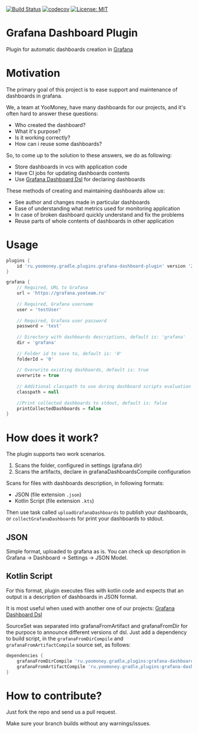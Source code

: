 [![Build Status](https://api.travis-ci.com/yoomoney-gradle-plugins/grafana-dashboard-plugin.svg?branch=master)](https://travis-ci.com/yoomoney-gradle-plugins/grafana-dashboard-plugin)
[![codecov](https://codecov.io/gh/yoomoney-gradle-plugins/grafana-dashboard-plugin/branch/master/graph/badge.svg)](https://codecov.io/gh/yoomoney-gradle-plugins/grafana-dashboard-plugin)
[![License: MIT](https://img.shields.io/badge/License-MIT-yellow.svg)](https://opensource.org/licenses/MIT)

# Grafana Dashboard Plugin

Plugin for automatic dashboards creation in [Grafana](https://grafana.com)

# Motivation

The primary goal of this project is to ease support and maintenance of dashboards in grafana. 

We, a team at YooMoney, have many dashboards for our projects, and it's often hard to answer these questions:

* Who created the dashboard?
* What it's purpose?
* Is it working correctly?
* How can i reuse some dashboards?

So, to come up to the solution to these answers, we do as following:

* Store dashboards in vcs with application code
* Have CI jobs for updating dashboards contents
* Use [Grafana Dashboard Dsl](https://github.com/yoomoney-tech/grafana-dashboard-dsl) for declaring dashboards

These methods of creating and maintaining dashboards allow us:

* See author and changes made in particular dashboards
* Ease of understanding what metrics used for monitoring application
* In case of broken dashboard quickly understand and fix the problems
* Reuse parts of whole contents of dashboards in other application

# Usage

```groovy
plugins {
    id 'ru.yoomoney.gradle.plugins.grafana-dashboard-plugin' version '2.0.5'
}

grafana {
    // Required, URL to Grafana
    url = 'https://grafana.yooteam.ru'
    
    // Required, Grafana username
    user = 'testUser'
    
    // Required, Grafana user password
    password = 'test'
    
    // Directory with dashboards descriptions, default is: 'grafana'
    dir = 'grafana'
    
    // Folder id to save to, default is: '0'
    folderId = '0'
    
    // Overwrite existing dashboards, default is: true    
    overwrite = true
    
    // Additional classpath to use during dashboard scripts evaluation
    classpath = null
   
    //Print collected dashboards to stdout, default is: false
    printCollectedDashboards = false
}
```

# How does it work?

The plugin supports two work scenarios.
1. Scans the folder, configured in settings (grafana.dir)
2. Scans the artifacts, declare in grafanaDashboardsCompile configuration

Scans for files with dashboards description, in following formats:

* JSON (file extension `.json`)
* Kotlin Script (file extension `.kts`)

Then use task called `uploadGrafanaDashboards` to publish your dashboards, or `collectGrafanaDashboards` for print 
your dashboards to stdout.

## JSON

Simple format, uploaded to grafana as is.
You can check up description in Grafana -> Dashboard -> Settings -> JSON Model.

## Kotlin Script

For this format, plugin executes files with kotlin code and expects that
an output is a description of dashboards in JSON format.

It is most useful when used with another one of our projects: [Grafana Dashboard Dsl](https://github.com/yoomoney-tech/grafana-dashboard-dsl)

SourceSet was separated into grafanaFromArtifact and grafanaFromDir for the purpoce to announce different versions of dsl.
Just add a dependency to build script, in the `grafanaFromDirCompile` and `grafanaFromArtifactCompile` source set, 
as follows:

```groovy
dependencies {
    grafanaFromDirCompile 'ru.yoomoney.gradle,plugins:grafana-dashboard-dsl:1.2.0'
    grafanaFromArtifactCompile 'ru.yoomoney.gradle,plugins:grafana-dashboard-dsl:1.1.0'
}
```

# How to contribute?

Just fork the repo and send us a pull request.

Make sure your branch builds without any warnings/issues.